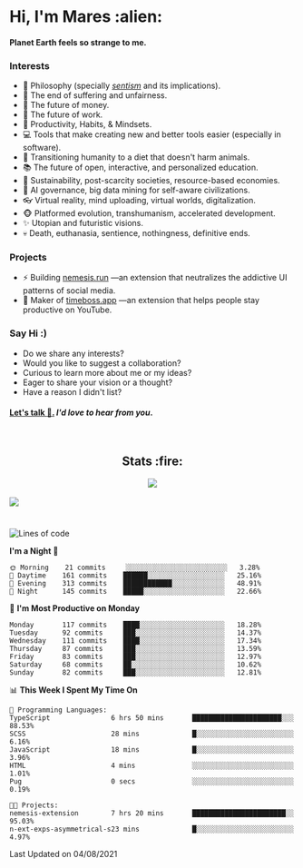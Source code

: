 <h1>Hi, I'm Mares :alien:</h1>

#### Planet Earth feels so strange to me.

### **Interests**

- 🌊 Philosophy (specially [_sentism_][sentismmedium] and its implications).
- 🎯 The end of suffering and unfairness.
- 💸 The future of money.
- 💼 The future of work.
- 🧠 Productivity, Habits, & Mindsets.
- 💻 Tools that make creating new and better tools easier (especially in software).
- 🥗 Transitioning humanity to a diet that doesn't harm animals.
- 📚 The future of open, interactive, and personalized education.
- 🌱 Sustainability, post-scarcity societies, resource-based economies.
- 🤖 AI governance, big data mining for self-aware civilizations.
- 👓 Virtual reality, mind uploading, virtual worlds, digitalization.
- 🐵 Platformed evolution, transhumanism, accelerated development.
- ✨ Utopian and futuristic visions.
- 💀 Death, euthanasia, sentience, nothingness, definitive ends.


### **Projects**

- ⚡ Building [nemesis.run](https://nemesis.run) —an extension that neutralizes the addictive UI patterns of social media.
- 💎 Maker of [timeboss.app](https://timeboss.app) —an extension that helps people stay productive on YouTube.


### **Say Hi :)**

- Do we share any interests?
- Would you like to suggest a collaboration?
- Curious to learn more about me or my ideas?
- Eager to share your vision or a thought?
- Have a reason I didn't list?

#### [Let's talk :wave:.](mailto:mareszhar@gmail.com) _I'd love to hear from you_.

[sentismmedium]: https://medium.com/@mareszhar/born-a-prisoner-a-reflection-about-life-its-struggles-and-a-plan-to-escape-d8566ce9b026

<br>

<h2 align="center">Stats :fire:</h2>

<div align="center">
  <img src="https://github-readme-streak-stats.herokuapp.com?user=mareszhar&theme=black-ice&hide_border=true&stroke=FFFFFF15&ring=DF8FFE&fire=DF8FFE&currStreakLabel=DF8FFE&background=1A232A&currStreakNum=86FFAB">
</div>

<!-- Add or remove this: &dates=B1AAB3FF at the end of the streak stats URL if they get bugged and aren't updating -->

<br>

<img src="https://activity-graph.herokuapp.com/graph?username=mareszhar&theme=nord&bg_color=00000000&color=979797&line=DF8FFE&point=00000000&area=true&hide_border=true">

<br>

<h1></h1>

<!--START_SECTION:waka-->
![Lines of code](https://img.shields.io/badge/From%20Hello%20World%20I%27ve%20Written-102664%20lines%20of%20code-blue)

**I'm a Night 🦉** 

```text
🌞 Morning    21 commits     ░░░░░░░░░░░░░░░░░░░░░░░░░   3.28% 
🌆 Daytime    161 commits    ██████░░░░░░░░░░░░░░░░░░░   25.16% 
🌃 Evening    313 commits    ████████████░░░░░░░░░░░░░   48.91% 
🌙 Night      145 commits    █████░░░░░░░░░░░░░░░░░░░░   22.66%

```
📅 **I'm Most Productive on Monday** 

```text
Monday       117 commits    ████░░░░░░░░░░░░░░░░░░░░░   18.28% 
Tuesday      92 commits     ███░░░░░░░░░░░░░░░░░░░░░░   14.37% 
Wednesday    111 commits    ████░░░░░░░░░░░░░░░░░░░░░   17.34% 
Thursday     87 commits     ███░░░░░░░░░░░░░░░░░░░░░░   13.59% 
Friday       83 commits     ███░░░░░░░░░░░░░░░░░░░░░░   12.97% 
Saturday     68 commits     ██░░░░░░░░░░░░░░░░░░░░░░░   10.62% 
Sunday       82 commits     ███░░░░░░░░░░░░░░░░░░░░░░   12.81%

```


📊 **This Week I Spent My Time On** 

```text
💬 Programming Languages: 
TypeScript               6 hrs 50 mins       ██████████████████████░░░   88.53% 
SCSS                     28 mins             █░░░░░░░░░░░░░░░░░░░░░░░░   6.16% 
JavaScript               18 mins             █░░░░░░░░░░░░░░░░░░░░░░░░   3.96% 
HTML                     4 mins              ░░░░░░░░░░░░░░░░░░░░░░░░░   1.01% 
Pug                      0 secs              ░░░░░░░░░░░░░░░░░░░░░░░░░   0.19%

🐱‍💻 Projects: 
nemesis-extension        7 hrs 20 mins       ███████████████████████░░   95.03% 
n-ext-exps-asymmetrical-s23 mins             █░░░░░░░░░░░░░░░░░░░░░░░░   4.97%

```


 Last Updated on 04/08/2021
<!--END_SECTION:waka-->

